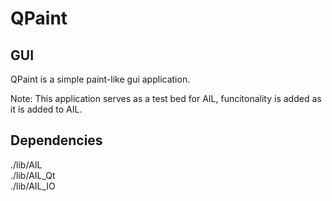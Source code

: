 # QPaint

## GUI

QPaint is a simple paint-like gui application.

Note: This application serves as a test bed for AIL, funcitonality is added as it is added to AIL.

## Dependencies

./lib/AIL  
./lib/AIL_Qt  
./lib/AIL_IO  
